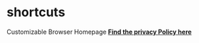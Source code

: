 # shortcuts
Customizable Browser Homepage
**[Find the privacy Policy here](https://chazzox.github.io/shortcutspriv/)**


